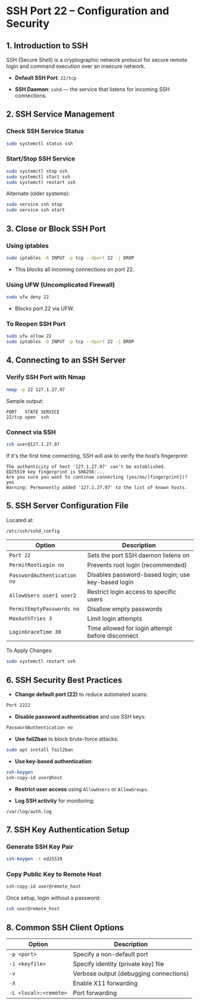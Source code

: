 
# SSH Port 22 – Configuration and Security

## 1. Introduction to SSH

SSH (Secure Shell) is a cryptographic network protocol for secure remote login and command execution over an insecure network.

- **Default SSH Port**: `22/tcp`
    
- **SSH Daemon**: `sshd` — the service that listens for incoming SSH connections.
    
## 2. SSH Service Management

### Check SSH Service Status

```bash
sudo systemctl status ssh
```

### Start/Stop SSH Service

```bash
sudo systemctl stop ssh
sudo systemctl start ssh
sudo systemctl restart ssh
```

Alternate (older systems):

```bash
sudo service ssh stop
sudo service ssh start
```

## 3. Close or Block SSH Port

### Using iptables

```bash
sudo iptables -A INPUT -p tcp --dport 22 -j DROP
```

- This blocks all incoming connections on port 22.
    

### Using UFW (Uncomplicated Firewall)

```bash
sudo ufw deny 22
```

- Blocks port 22 via UFW.
    

### To Reopen SSH Port

```bash
sudo ufw allow 22
sudo iptables -D INPUT -p tcp --dport 22 -j DROP
```


## 4. Connecting to an SSH Server

### Verify SSH Port with Nmap

```bash
nmap -p 22 127.1.27.97
```

Sample output:

```
PORT   STATE SERVICE
22/tcp open  ssh
```

### Connect via SSH

```bash
ssh user@127.1.27.97
```

If it's the first time connecting, SSH will ask to verify the host’s fingerprint:

```
The authenticity of host '127.1.27.97' can't be established.
ED25519 key fingerprint is SHA256:...
Are you sure you want to continue connecting (yes/no/[fingerprint])? yes
Warning: Permanently added '127.1.27.97' to the list of known hosts.
```

## 5. SSH Server Configuration File

Located at:

```bash
/etc/ssh/sshd_config
```

| Option                      | Description                                        |
| --------------------------- | -------------------------------------------------- |
| `Port 22`                   | Sets the port SSH daemon listens on                |
| `PermitRootLogin no`        | Prevents root login (recommended)                  |
| `PasswordAuthentication no` | Disables password-based login; use key-based login |
| `AllowUsers user1 user2`    | Restrict login access to specific users            |
| `PermitEmptyPasswords no`   | Disallow empty passwords                           |
| `MaxAuthTries 3`            | Limit login attempts                               |
| `LoginGraceTime 30`         | Time allowed for login attempt before disconnect   |

To Apply Changes:

```bash
sudo systemctl restart ssh
```


## 6. SSH Security Best Practices

- **Change default port (22)** to reduce automated scans:

```bash
Port 2222
```

- **Disable password authentication** and use SSH keys:

```bash
PasswordAuthentication no
```

- **Use fail2ban** to block brute-force attacks:

```bash
sudo apt install fail2ban
```

- **Use key-based authentication**:

```bash
ssh-keygen
ssh-copy-id user@host
```

- **Restrict user access** using `AllowUsers` or `AllowGroups`.

- **Log SSH activity** for monitoring:

```
/var/log/auth.log
```


## 7. SSH Key Authentication Setup

### Generate SSH Key Pair

```bash
ssh-keygen -t ed25519
```

### Copy Public Key to Remote Host

```bash
ssh-copy-id user@remote_host
```

Once setup, login without a password:

```bash
ssh user@remote_host
```

## 8. Common SSH Client Options

|Option|Description|
|---|---|
|`-p <port>`|Specify a non-default port|
|`-i <keyfile>`|Specify identity (private key) file|
|`-v`|Verbose output (debugging connections)|
|`-X`|Enable X11 forwarding|
|`-L <local>:<remote>`|Port forwarding|


